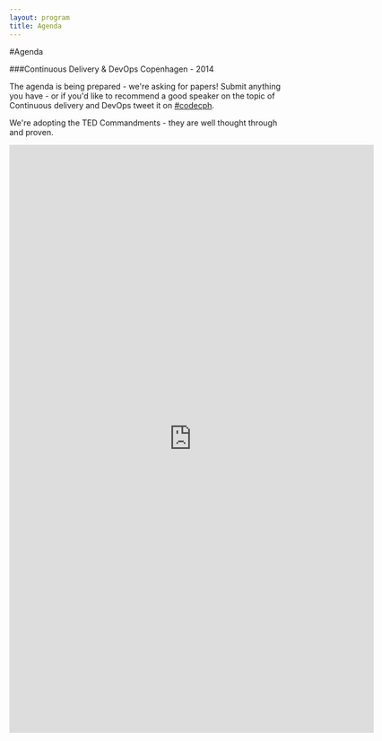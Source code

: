 ```yaml
---
layout: program
title: Agenda
---
```

#Agenda

###Continuous Delivery & DevOps Copenhagen - 2014

The agenda is being prepared - we're asking for papers! Submit anything you have - or if you'd like to recommend a good speaker on the topic of Continuous delivery and DevOps tweet it on [#codecph]({{site.root}}/social/tweets.html).

We're adopting the TED Commandments - they are well thought through and proven.

<iframe src="https://docs.google.com/forms/d/1D-T18J2RURnSndSkayw_0WP3iF3cpAg19BrmxRWRmDc/viewform?embedded=true" width="650" height="1050" frameborder="0" marginheight="0" marginwidth="0">Loading...</iframe>
